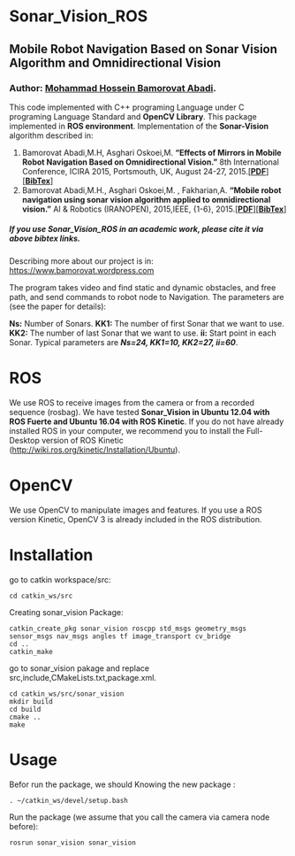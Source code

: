 # Sonar_Vision_ROS
## Mobile Robot Navigation Based on Sonar Vision Algorithm and Omnidirectional Vision
### Author: [Mohammad Hossein Bamorovat Abadi](https://bamorovat.wordpress.com/).

This code implemented with C++ programing Language under C programing Language Standard and **OpenCV Library**.
This package implemented in **ROS environment**.
Implementation of the **Sonar-Vision** algorithm described in:

1. Bamorovat Abadi,M.H, Asghari Oskoei,M. **“Effects of Mirrors in Mobile Robot Navigation Based on Omnidirectional Vision.”** 8th International Conference, ICIRA 2015, Portsmouth, UK, August 24-27, 2015.[[**PDF**]](https://bamorovat.files.wordpress.com/2017/01/intelligentroboticsandapplications.pdf)[[**BibTex**]](https://bamorovat.wordpress.com/bibtex1/)
2. Bamorovat Abadi,M.H., Asghari Oskoei,M. , Fakharian,A. **“Mobile robot navigation using sonar vision algorithm applied to omnidirectional vision.”** AI & Robotics (IRANOPEN), 2015,IEEE, {1-6}, 2015.[[**PDF**]](https://bamorovat.files.wordpress.com/2017/01/the-7th-robocup-iranopen-international-symposium-and-the-5th-joint-conference-of-ai-robotics.pdf)[[**BibTex**]](https://bamorovat.wordpress.com/bibtex2/)

##### If you use ***Sonar_Vision_ROS*** in an academic work, **please cite it via above bibtex links**.
Describing more about our project is in: https://www.bamorovat.wordpress.com

The program takes video and find static and dynamic obstacles, and free path, and send commands to robot node to Navigation. The parameters are (see the paper for details):

**Ns:** Number of Sonars. **KK1:** The number of first Sonar that we want to use. **KK2:** The number of last Sonar that we want to use. **ii:** Start point in each Sonar. Typical parameters are ***Ns=24, KK1=10, KK2=27, ii=60***.

# ROS
We use ROS to receive images from the camera or from a recorded sequence (rosbag). We have tested **Sonar_Vision in Ubuntu 12.04 with ROS Fuerte and Ubuntu 16.04 with ROS Kinetic**. If you do not have already installed ROS in your computer, we recommend you to install the Full-Desktop version of ROS Kinetic (http://wiki.ros.org/kinetic/Installation/Ubuntu).

# OpenCV
We use OpenCV to manipulate images and features. If you use a ROS version Kinetic, OpenCV 3 is already included in the ROS distribution.

# Installation
go to catkin workspace/src:

    cd catkin_ws/src
    
Creating sonar_vision Package:

    catkin_create_pkg sonar_vision roscpp std_msgs geometry_msgs sensor_msgs nav_msgs angles tf image_transport cv_bridge
    cd ..
    catkin_make

go to sonar_vision pakage and replace src,include,CMakeLists.txt,package.xml.

    cd catkin_ws/src/sonar_vision
    mkdir build
    cd build
    cmake ..
    make
 
# Usage
Befor run the package, we should Knowing the new package :

    . ~/catkin_ws/devel/setup.bash
    
Run the package (we assume that you call the camera via camera node before):

    rosrun sonar_vision sonar_vision
